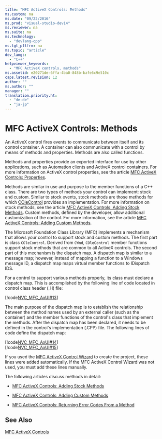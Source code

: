```yaml
---
title: "MFC ActiveX Controls: Methods"
ms.custom: na
ms.date: "09/22/2016"
ms.prod: "visual-studio-dev14"
ms.reviewer: na
ms.suite: na
ms.technology: 
  - "devlang-cpp"
ms.tgt_pltfrm: na
ms.topic: "article"
dev_langs: 
  - "C++"
helpviewer_keywords: 
  - "MFC ActiveX controls, methods"
ms.assetid: e20271de-6ffa-4ba0-848b-bafe6c9e510c
caps.latest.revision: 12
author: ""
ms.author: ""
manager: ""
translation.priority.ht: 
  - "de-de"
  - "ja-jp"
---
```

# MFC ActiveX Controls: Methods
An ActiveX control fires events to communicate between itself and its control container. A container can also communicate with a control by means of methods and properties. Methods are also called functions.  
  
 Methods and properties provide an exported interface for use by other applications, such as Automation clients and ActiveX control containers. For more information on ActiveX control properties, see the article [MFC ActiveX Controls: Properties](../vs140/mfc-activex-controls--properties.md).  
  
 Methods are similar in use and purpose to the member functions of a C++ class. There are two types of methods your control can implement: stock and custom. Similar to stock events, stock methods are those methods for which [COleControl](../vs140/colecontrol-class.md) provides an implementation. For more information on stock methods, see the article [MFC ActiveX Controls: Adding Stock Methods](../vs140/mfc-activex-controls--adding-stock-methods.md). Custom methods, defined by the developer, allow additional customization of the control. For more information, see the article [MFC ActiveX Controls: Adding Custom Methods](../vs140/mfc-activex-controls--adding-custom-methods.md).  
  
 The Microsoft Foundation Class Library (MFC) implements a mechanism that allows your control to support stock and custom methods. The first part is class `COleControl`. Derived from `CWnd`, `COleControl` member functions support stock methods that are common to all ActiveX controls. The second part of this mechanism is the dispatch map. A dispatch map is similar to a message map; however, instead of mapping a function to a Windows message ID, a dispatch map maps virtual member functions to IDispatch IDS.  
  
 For a control to support various methods properly, its class must declare a dispatch map. This is accomplished by the following line of code located in control class header (.H) file:  
  
 [!code[NVC_MFC_AxUI#13](../vs140/codesnippet/CPP/mfc-activex-controls--methods_1.h)]  
  
 The main purpose of the dispatch map is to establish the relationship between the method names used by an external caller (such as the container) and the member functions of the control's class that implement the methods. After the dispatch map has been declared, it needs to be defined in the control's implementation (.CPP) file. The following lines of code define the dispatch map:  
  
 [!code[NVC_MFC_AxUI#14](../vs140/codesnippet/CPP/mfc-activex-controls--methods_2.cpp)]  
[!code[NVC_MFC_AxUI#15](../vs140/codesnippet/CPP/mfc-activex-controls--methods_3.cpp)]  
  
 If you used the [MFC ActiveX Control Wizard](../vs140/mfc-activex-control-wizard.md) to create the project, these lines were added automatically. If the MFC ActiveX Control Wizard was not used, you must add these lines manually.  
  
 The following articles discuss methods in detail:  
  
-   [MFC ActiveX Controls: Adding Stock Methods](../vs140/mfc-activex-controls--adding-stock-methods.md)  
  
-   [MFC ActiveX Controls: Adding Custom Methods](../vs140/mfc-activex-controls--adding-custom-methods.md)  
  
-   [MFC ActiveX Controls: Returning Error Codes From a Method](../vs140/mfc-activex-controls--returning-error-codes-from-a-method.md)  
  
## See Also  
 [MFC ActiveX Controls](../vs140/mfc-activex-controls.md)
